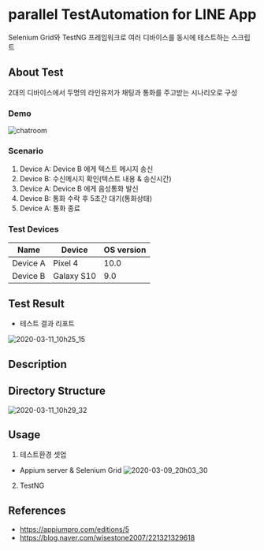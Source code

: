 # parallel TestAutomation for LINE App
Selenium Grid와 TestNG 프레임워크로 여러 디바이스를 동시에 테스트하는 스크립트 

## About Test
2대의 디바이스에서 두명의 라인유저가 채팅과 통화를 주고받는 시나리오로 구성

### Demo
![chatroom](https://user-images.githubusercontent.com/25470405/76373396-a3e85780-6383-11ea-9269-d100f22d626a.gif)

### Scenario
1. Device A: Device B 에게 텍스트 메시지 송신
2. Device B: 수신메시지 확인(텍스트 내용 & 송신시간)
3. Device A: Device B 에게 음성통화 발신
4. Device B: 통화 수락 후 5초간 대기(통화상태)
4. Device A: 통화 종료

### Test Devices
|Name|Device|OS version|
|------|------|------|
|Device A|Pixel 4|10.0|
|Device B|Galaxy S10|9.0|



## Test Result
* 테스트 결과 리포트

![2020-03-11_10h25_15](https://user-images.githubusercontent.com/25470405/76374294-1f4b0880-6386-11ea-8d1b-3524916f4860.gif)



## Description



## Directory Structure
![2020-03-11_10h29_32](https://user-images.githubusercontent.com/25470405/76376558-e877f100-638b-11ea-84c9-280291c78fc5.png)

## Usage
1. 테스트환경 셋업
* Appium server & Selenium Grid 
![2020-03-09_20h03_30](https://user-images.githubusercontent.com/25470405/76376526-d4cc8a80-638b-11ea-9c2a-e4995028e5da.png)

2. TestNG

## References
* https://appiumpro.com/editions/5
* https://blog.naver.com/wisestone2007/221321329618
